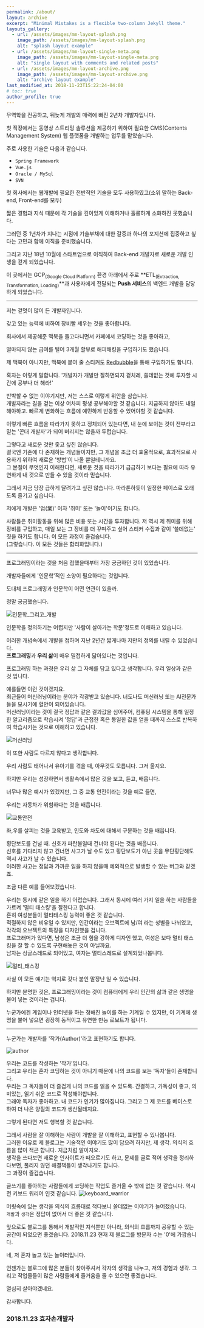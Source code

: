 ```yaml
---
permalink: /about/
layout: archive
excerpt: "Minimal Mistakes is a flexible two-column Jekyll theme."
layouts_gallery:
  - url: /assets/images/mm-layout-splash.png
    image_path: /assets/images/mm-layout-splash.png
    alt: "splash layout example"
  - url: /assets/images/mm-layout-single-meta.png
    image_path: /assets/images/mm-layout-single-meta.png
    alt: "single layout with comments and related posts"
  - url: /assets/images/mm-layout-archive.png
    image_path: /assets/images/mm-layout-archive.png
    alt: "archive layout example"
last_modified_at: 2018-11-23T15:22:24-04:00
# toc: true
author_profile: true
---
```


무역학을 전공하고, 뒤늦게 개발의 매력에 빠진 2년차 개발자입니다.

첫 직장에서는 동영상 스트리밍 솔루션을 제공하기 위하여 필요한 CMS(Contents Management System) 웹 플랫폼을 개발하는 업무를 맡았습니다.

주로 사용한 기술은 다음과 같습니다.
- <code>Spring Framework</code>
- <code>Vue.js</code> 
- <code>Oracle / MySql</code>
- <code>SVN</code>

첫 회사에서는 웹개발에 필요한 전반적인 기술을 모두 사용하였고(소위 말하는 Back-end, Front-end를 모두)

짧은 경험과 지식 때문에 각 기술을 깊이있게 이해하거나 훌륭하게 소화하진 못했습니다.

그러던 중 1년차가 지나는 시점에 기술부채에 대한 갈증과 하나의 포지션에 집중하고 싶다는 고민과 함께 이직을 준비했습니다.

그리고 지난 18년 10월에 스타트업으로 이직하여 Back-end 개발자로 새로운 개발 인생을 걷게 되었습니다.

이 곳에서는 GCP<sub>(Google Cloud Platform)</sub> 환경 아래에서 주로 **ETL<sub>(Extraction, Transformation, Loading)</sub>**과 사용자에게 전달되는 **Push 서비스**의 백엔드 개발을 담당하게 되었습니다.

---

저는 겉멋이 많이 든 개발자입니다.

갖고 있는 능력에 비하여 장비빨 세우는 것을 좋아합니다.

회사에서 제공해준 맥북을 들고다니면서 카페에서 코딩하는 것을 좋아하고,

얼마되지 않는 급여를 털어 3개월 할부로 해피해킹을 구입하기도 했습니다.

제 맥북이 아니지만, 맥북에 붙여 줄 스티커도 [Redbubble](https://www.redbubble.com/explore/)을 통해 구입하기도 합니다.

혹자는 이렇게 말합니다.
'개발자가 개발만 잘하면되지 겉치레, 쓸데없는 것에 투자할 시간에 공부나 더 해라!'

반박할 수 없는 이야기지만, 저는 스스로 이렇게 위안을 삼습니다.<br/>
개발자라는 길을 걷는 이상 어차피 평생 공부해야할 것 같습니다. 지금하지 않아도 내일해야하고. 빠르게 변화하는 흐름에 예민하게 반응할 수 있어야할 것 같습니다.

이렇게 빠른 흐름을 따라가지 못하고 정체되어 있는다면, 내 눈에 보이는 것이 전부라고 믿는 '꼰대 개발자'가 되어 버리지는 않을까 두렵습니다.

그렇다고 새로운 것만 좇고 싶진 않습니다.<br/>
결국엔 기존에 다 존재하는 개념들이지만, 그 개념을 조금 더 효율적으로, 효과적으로 사용하기 위하여 새로운 '방법'이 나올 뿐일테니까요.<br/>
그 본질이 무엇인지 이해한다면, 새로운 것을 따라가기 급급하기 보다는 필요에 따라 유연하게 내 것으로 만들 수 있을 것이라 믿습니다.

그래서 지금 당장 급하게 달려가고 싶진 않습니다. 마라톤하듯이 일정한 페이스로 오래도록 즐기고 싶습니다.

저에게 개발은 '업(業)' 이자 '취미' 또는 '놀이'이기도 합니다.

사람들은 취미활동을 위해 많은 비용 또는 시간을 투자합니다.
저 역시 제 취미를 위해 장비를 구입하고, 매일 보는 그 장비를 더 꾸며주고 싶어 스티커 수집과 같이 '쓸데없는' 짓을 하기도 합니다.
이 모든 과정이 즐겁습니다.<br/>
(그렇습니다. 이 모든 것들은 합리화입니다.)

---

프로그래밍이라는 것을 처음 접했을때부터 가장 궁금하던 것이 있었습니다.

개발자들에게 '인문학'적인 소양이 필요하다는 것입니다.

도대체 프로그래밍과 인문학이 어떤 연관이 있을까.

정말 궁금했습니다.

![인문학_그리고_개발](/assets/images/about/humanities.JPG)

인문학을 정의하기는 어렵지만 '사람이 살아가는 학문'정도로 이해하고 있습니다.

이러한 개념속에서 개발을 접하며 지난 2년간 짧게나마 저만의 정의를 내릴 수 있었습니다.<br/>
**프로그래밍**과 **우리 삶**이 매우 밀접하게 닮아있다는 것입니다.

프로그래밍 하는 과정은 우리 삶 그 자체를 담고 있다고 생각합니다. 우리 일상과 같은 것 입니다.

 예를들면 이런 것이겠지요. <br/>
 최근들어 머신러닝이라는 분야가 각광받고 있습니다. 너도나도 머신러닝 또는 AI전문가들을 모시기에 혈안이 되어있습니다.<br/>
 머신러닝이라는 것이 결국 정답과 같은 결과값을 심어주어, 컴퓨팅 시스템을 통해 일정한 알고리즘으로 학습시켜 '정답'과 근접한 혹은 동일한 값을 얻을 때까지 스스로 반복하여 학습시키는 것으로 이해하고 있습니다.

 ![머신러닝](/assets/images/about/machine_learning.jpeg)

 이 또한 사람도 다르지 않다고 생각합니다.

 우리 사람도 태어나서 유아기를 겪을 때, 아무것도 모릅니다. 그저 울지요.

 하지만 우리는 성장하면서 생활속에서 많은 것을 보고, 듣고, 배웁니다.

 너무나 많은 예시가 있겠지만, 그 중 교통 안전이라는 것을 예로 들면,

 우리는 자동차가 위험하다는 것을 배웁니다.

 ![교통안전](/assets/images/about/traffic_safety.jpg)

 좌,우를 살피는 것을 교육받고, 인도와 차도에 대해서 구분하는 것을 배웁니다.

 횡단보도를 건널 때. 신호가 파란불일때 건너야 된다는 것을 배웁니다.<br/>
 신호를 기다리지 않고 건너면 사고가 날 수도 있고
 횡단보도가 아닌 곳을 무단횡단해도 역시 사고가 날 수 있습니다.<br/>
 이러한 사고는 정답과 가까운 일을 하지 않을때 예외적으로 발생할 수 있는 버그와 같겠죠.

 조금 다른 예를 들어보겠습니다.

 우리는 동시에 같은 일을 하기 어렵습니다. 그래서 동시에 여러 가지 일을 하는 사람들을 가르켜 '멀티 태스킹'을 잘한다고 합니다.<br/>
 흔히 여성분들이 멀티태스킹 능력이 좋은 것 같습니다.<br/>
 적절하지 않은 비유일 수 있지만, 인간이라는 오브젝트에 남/여 라는 성별을 나뉘었고,
 각각의 오브젝트의 특징을 디자인했을 겁니다.<br/>
 프로그래머가 있다면, 남성은 조금 더 힘을 강하게 디자인 했고, 여성은 보다 멀티 태스킹을 잘 할 수 있도록 구현해놓은 것이 아닐까요.<br/>
 남자는 싱글스레드로 되어있고, 여자는 멀티스레드로 설계되었나봅니다.

 ![멀티_태스킹](/assets/images/about/multi_tasking.jpg)

 사실 이 모든 얘기는 억지로 갖다 붙인 말장난 일 수 있습니다.
 
 하지만 분명한 것은, 프로그래밍이라는 것이 컴퓨터에게 우리 인간의 삶과 같은 생명을 불어 넣는 것이라는 겁니다.
 
 누군가에겐 게임이나 인터넷을 하는 정해진 놀이를 하는 기계일 수 있지만, 이 기계에 생명을 불어 넣으면 굉장히 동적이고 유연한 만능 로보트가 됩니다.

 ---

 누군가는 개발자를 '작가(Author)'라고 표현하기도 합니다.

 ![author](/assets/images/about/author.jpg)

 우리는 코드를 작성하는 '작가'입니다.<br/>
 그리고 우리는 혼자 코딩하는 것이 아니기 때문에 나의 코드를 보는 '독자'들이 존재합니다.<br/>
 우리는 그 독자들이 더 즐겁게 나의 코드를 읽을 수 있도록. 간결하고, 가독성이 좋고, 의미있는, 읽기 쉬운 코드로 작성해야합니다.<br/>
 그래야 독자가 좋아하고. 내 코드가 인기가 많아집니다. 그리고 그 제 코드를 베이스로 하여 더 나은 양질의 코드가 생산될테지요.
 
 그렇게 된다면 저도 행복할 것 같습니다.

 그래서 사람을 잘 이해하는 사람이 개발을 잘 이해하고, 표현할 수 있나봅니다.<br/>
 그러한 이유로 제 블로그는 기술적인 이야기도 많이 담으려 하지만, 제 생각. 의식의 흐름을 많이 적곤 합니다. 지금처럼 말이지요.<br/>
 생각을 쓰다보면 새로운 인사이트가 떠오르기도 하고,
 문제를 글로 적어 생각을 정리하다보면, 풀리지 않던 해결책들이 생각나기도 합니다.<br/>
 그 과정이 즐겁습니다.

 글쓰기를 좋아하는 사람들에게 코딩하는 작업도 즐거울 수 밖에 없는 것 같습니다.
 역시 전 키보드 워리어 인것 같습니다.
![keyboard_warrior](/assets/images/about/keyboard_warrior.jpeg)
 

 머릿속에 있는 생각을 의식의 흐름대로 적다보니 쓸데없는 이야기가 늘어졌습니다.
 <br/>
 <code>개발</code>과 <code>생각</code>은 정답이 없어서 더 좋은 것 같습니다.

 앞으로도 블로그를 통해서 개발적인 지식뿐만 아니라, 의식의 흐름까지 공유할 수 있는 공간이 되었으면 좋겠습니다.
 2018.11.23 현재 제 블로그를 방문자 수는 '0'에 가깝습니다.

 네, 저 혼자 놀고 있는 놀이터입니다.

 언젠가는 블로그에 많은 분들이 찾아주셔서 각자의 생각을 나누고, 저의 경험과 생각. 그리고 작업물들이 많은 사람들에게 즐거움을 줄 수 있으면 좋겠습니다.

 열심히 살아야겠네요.

감사합니다.

### 2018.11.23 효자손개발자